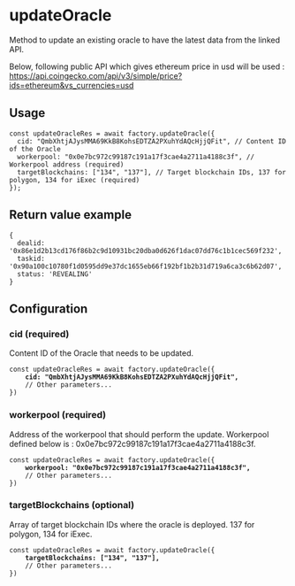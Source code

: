 # updateOracle

Method to update an existing oracle to have the latest data from the linked API.

Below, following public API which gives ethereum price in usd will be used : https://api.coingecko.com/api/v3/simple/price?ids=ethereum&vs_currencies=usd

## Usage

```
const updateOracleRes = await factory.updateOracle({
  cid: "QmbXhtjAJysMMA69KkB8KohsEDTZA2PXuhYdAQcHjjQFit", // Content ID of the Oracle
  workerpool: "0x0e7bc972c99187c191a17f3cae4a2711a4188c3f", // Workerpool address (required)
  targetBlockchains: ["134", "137"], // Target blockchain IDs, 137 for polygon, 134 for iExec (required)
});
```

## Return value example

```
{
  dealid: '0x86e1d2b13cd176f86b2c9d10931bc20dba0d626f1dac07dd76c1b1cec569f232',
  taskid: '0x90a100c10780f1d0595dd9e37dc1655eb66f192bf1b2b31d719a6ca3c6b62d07',
  status: 'REVEALING'
}
```

## Configuration

### cid (required)

Content ID of the Oracle that needs to be updated.

<pre class="language-javascript"><code class="lang-javascript">const updateOracleRes = await factory.updateOracle({
<strong>    cid: "QmbXhtjAJysMMA69KkB8KohsEDTZA2PXuhYdAQcHjjQFit",
</strong>    // Other parameters...
})
</code></pre>

### workerpool (required)

Address of the workerpool that should perform the update. 
Workerpool defined below is : 0x0e7bc972c99187c191a17f3cae4a2711a4188c3f.

<pre class="language-javascript"><code class="lang-javascript">const updateOracleRes = await factory.updateOracle({
<strong>    workerpool: "0x0e7bc972c99187c191a17f3cae4a2711a4188c3f",
</strong>    // Other parameters...
})
</code></pre>

### targetBlockchains (optional)

Array of target blockchain IDs where the oracle is deployed. 137 for polygon, 134 for iExec.

<pre class="language-javascript"><code class="lang-javascript">const updateOracleRes = await factory.updateOracle({
<strong>    targetBlockchains: ["134", "137"],
</strong>    // Other parameters...
})
</code></pre>
